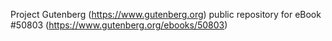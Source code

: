 Project Gutenberg (https://www.gutenberg.org) public repository for
eBook #50803 (https://www.gutenberg.org/ebooks/50803)
